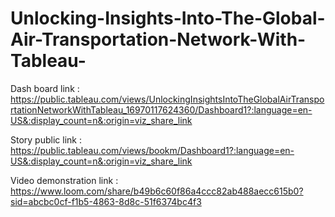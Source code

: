 # Unlocking-Insights-Into-The-Global-Air-Transportation-Network-With-Tableau-


Dash board link : https://public.tableau.com/views/UnlockingInsightsIntoTheGlobalAirTransportationNetworkWithTableau_16970117624360/Dashboard1?:language=en-US&:display_count=n&:origin=viz_share_link

Story public link : https://public.tableau.com/views/bookm/Dashboard1?:language=en-US&:display_count=n&:origin=viz_share_link

Video demonstration link : https://www.loom.com/share/b49b6c60f86a4ccc82ab488aecc615b0?sid=abcbc0cf-f1b5-4863-8d8c-51f6374bc4f3

